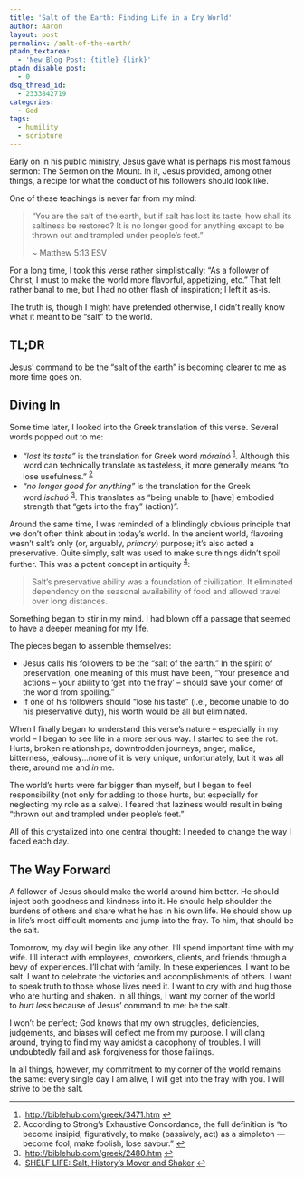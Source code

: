 ```yaml
---
title: 'Salt of the Earth: Finding Life in a Dry World'
author: Aaron
layout: post
permalink: /salt-of-the-earth/
ptadn_textarea:
  - 'New Blog Post: {title} {link}'
ptadn_disable_post:
  - 0
dsq_thread_id:
  - 2333842719
categories:
  - God
tags:
  - humility
  - scripture
---
```

Early on in his public ministry, Jesus gave what is perhaps his most famous sermon: The Sermon on the Mount. In it, Jesus provided, among other things, a recipe for what the conduct of his followers should look like.

One of these teachings is never far from my mind:

> “You are the salt of the earth, but if salt has lost its taste, how shall its saltiness be restored? It is no longer good for anything except to be thrown out and trampled under people’s feet.&#8221;
>
> ~ Matthew 5:13 ESV

For a long time, I took this verse rather simplistically: &#8220;As a follower of Christ, I must to make the world more flavorful, appetizing, etc.&#8221; That felt rather banal to me, but I had no other flash of inspiration; I left it as-is.

The truth is, though I might have pretended otherwise, I didn&#8217;t really know what it meant to be &#8220;salt&#8221; to the world.<!--more-->

## TL;DR

Jesus&#8217; command to be the &#8220;salt of the earth&#8221; is becoming clearer to me as more time goes on.

## Diving In

Some time later, I looked into the Greek translation of this verse. Several words popped out to me:

* *&#8220;lost its taste&#8221;* is the translation for Greek word *mórainó* <sup id="fnref-490-1"><a href="#fn-490-1" rel="footnote">1</a></sup>. Although this word can technically translate as tasteless, it more generally means &#8220;to lose usefulness.&#8221; <sup id="fnref-490-2"><a href="#fn-490-2" rel="footnote">2</a></sup>
* *&#8220;no longer good for anything&#8221;* is the translation for the Greek word *ischuó* <sup id="fnref-490-3"><a href="#fn-490-3" rel="footnote">3</a></sup>. This translates as &#8220;being unable to [have] embodied strength that &#8220;gets into the fray&#8221; (action)&#8221;.

Around the same time, I was reminded of a blindingly obvious principle that we don&#8217;t often think about in today&#8217;s world. In the ancient world, flavoring wasn&#8217;t salt&#8217;s only (or, arguably, *primary*) purpose; it&#8217;s also acted a preservative. Quite simply, salt was used to make sure things didn&#8217;t spoil further. This was a potent concept in antiquity <sup id="fnref-490-4"><a href="#fn-490-4" rel="footnote">4</a></sup>:

> Salt&#8217;s preservative ability was a foundation of civilization. It eliminated dependency on the seasonal availability of food and allowed travel over long distances.

Something began to stir in my mind. I had blown off a passage that seemed to have a deeper meaning for my life.

The pieces began to assemble themselves:

  * Jesus calls his followers to be the &#8220;salt of the earth.&#8221; In the spirit of preservation, one meaning of this must have been, &#8220;Your presence and actions – your ability to &#8216;get into the fray&#8217; – should save your corner of the world from spoiling.&#8221;
  * If one of his followers should &#8220;lose his taste&#8221; (i.e., become unable to do his preservative duty), his worth would be all but eliminated.

When I finally began to understand this verse&#8217;s nature – especially in my world – I began to see life in a more serious way. I started to see the rot. Hurts, broken relationships, downtrodden journeys, anger, malice, bitterness, jealousy&#8230;none of it is very unique, unfortunately, but it was all there, around me and *in* me.

The world&#8217;s hurts were far bigger than myself, but I began to feel responsibility (not only for adding to those hurts, but especially for neglecting my role as a salve). I feared that laziness would result in being &#8220;thrown out and trampled under people’s feet.&#8221;

All of this crystalized into one central thought: I needed to change the way I faced each day.

## The Way Forward

A follower of Jesus should make the world around him better. He should inject both goodness and kindness into it. He should help shoulder the burdens of others and share what he has in his own life. He should show up in life&#8217;s most difficult moments and jump into the fray. To him, that should be the salt.

Tomorrow, my day will begin like any other. I&#8217;ll spend important time with my wife. I&#8217;ll interact with employees, coworkers, clients, and friends through a bevy of experiences. I&#8217;ll chat with family. In these experiences, I want to be salt. I want to celebrate the victories and accomplishments of others. I want to speak truth to those whose lives need it. I want to cry with and hug those who are hurting and shaken. In all things, I want my corner of the world to *hurt less* because of Jesus&#8217; command to me: be the salt.

I won&#8217;t be perfect; God knows that my own struggles, deficiencies, judgements, and biases will deflect me from my purpose. I will clang around, trying to find my way amidst a cacophony of troubles. I will undoubtedly fail and ask forgiveness for those failings.

In all things, however, my commitment to my corner of the world remains the same: every single day I am alive, I will get into the fray with you. I will strive to be the salt.

----

<ol>
<li id="fn-490-1">
   <a href="http://biblehub.com/greek/3471.htm" target="_blank">http://biblehub.com/greek/3471.htm</a>&#160;<a href="#fnref-490-1" rev="footnote">&#8617;</a>
</li>
<li id="fn-490-2">
  According to Strong&#8217;s Exhaustive Concordance, the full definition is &#8220;to become insipid; figuratively, to make (passively, act) as a simpleton &#8212; become fool, make foolish, lose savour.&#8221;&#160;<a href="#fnref-490-2" rev="footnote">&#8617;</a>
</li>
<li id="fn-490-3">
   <a href="http://biblehub.com/greek/2480.htm" target="_blank">http://biblehub.com/greek/2480.htm</a>&#160;<a href="#fnref-490-3" rev="footnote">&#8617;</a>
</li>
<li id="fn-490-4">
   <a href="http://www.nytimes.com/2002/03/30/books/shelf-life-salt-history-s-mover-and-shaker.html" target="_blank">SHELF LIFE: Salt, History&#8217;s Mover and Shaker</a>&#160;<a href="#fnref-490-4" rev="footnote">&#8617;</a>
</li>
</ol>
